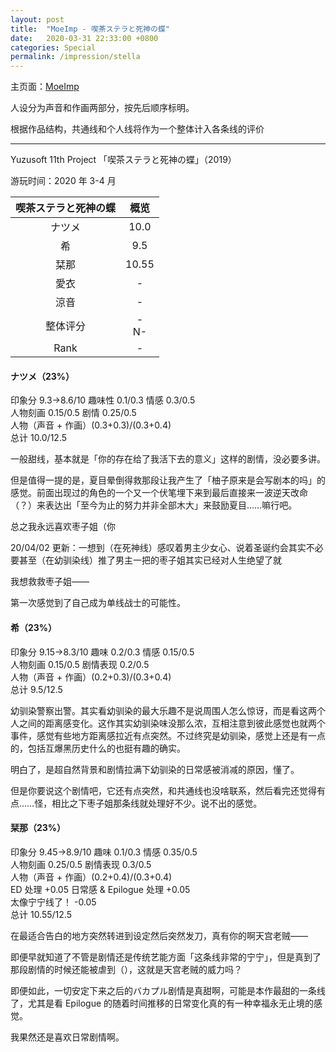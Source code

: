```yaml
---
layout: post
title:  "MoeImp - 喫茶ステラと死神の蝶"
date:   2020-03-31 22:33:00 +0800
categories: Special
permalink: /impression/stella
---
```


主页面：[MoeImp](http://yoro.xyz/impression)

人设分为声音和作画两部分，按先后顺序标明。

根据作品结构，共通线和个人线将作为一个整体计入各条线的评价

---

Yuzusoft 11th Project 「喫茶ステラと死神の蝶」（2019）

游玩时间：2020 年 3-4 月

| 喫茶ステラと死神の蝶 | 概览 |
| :---------------: |:---: |
| ナツメ | 10.0 |
| 希 | 9.5 |
| 栞那 | 10.55 |
| 愛衣 | - |
| 涼音 | - |
| 整体评分 |-<br />N-|
| Rank |  -  |

#### ナツメ（23%）

印象分 9.3→8.6/10 趣味性 0.1/0.3 情感 0.3/0.5<br />
人物刻画 0.15/0.5 剧情 0.25/0.5<br />
人物（声音 + 作画）(0.3+0.3)/(0.3+0.4)<br />
总计 10.0/12.5

一般甜线，基本就是「你的存在给了我活下去的意义」这样的剧情，没必要多讲。

但是值得一提的是，夏目晕倒得救那段让我产生了「柚子原来是会写剧本的吗」的感觉。前面出现过的角色的一个又一个伏笔埋下来到最后直接来一波逆天改命（？）来表达出「至今为止的努力并非全部木大」来鼓励夏目……嘛行吧。

总之我永远喜欢枣子姐（你

20/04/02 更新：一想到（在死神线）感叹着男主少女心、说着圣诞约会其实不必要甚至（在幼驯染线）推了男主一把的枣子姐其实已经对人生绝望了就

我想救救枣子姐——

第一次感觉到了自己成为单线战士的可能性。

#### 希（23%）

印象分 9.15→8.3/10 趣味 0.2/0.3 情感 0.15/0.5<br />
人物刻画 0.15/0.5 剧情表现 0.2/0.5<br />
人物（声音 + 作画）(0.2+0.3)/(0.3+0.4)<br />
总计 9.5/12.5

幼驯染警察出警。其实看幼驯染的最大乐趣不是说周围人怎么惊讶，而是看这两个人之间的距离感变化。这作其实幼驯染味没那么浓，互相注意到彼此感觉也就两个事件，感觉有些地方距离感拉近有点突然。不过终究是幼驯染，感觉上还是有一点的，包括互爆黑历史什么的也挺有趣的确实。

明白了，是超自然背景和剧情拉满下幼驯染的日常感被消减的原因，懂了。

但是你要说这个剧情吧，它还有点突然，和共通线也没啥联系，然后看完还觉得有点……怪，相比之下枣子姐那条线就处理好不少。说不出的感觉。

#### 栞那（23%）

印象分 9.45→8.9/10 趣味 0.1/0.3 情感 0.35/0.5<br />
人物刻画 0.25/0.5 剧情表现 0.3/0.5<br />
人物（声音 + 作画）(0.2+0.4)/(0.3+0.4)<br />
ED 处理 +0.05 日常感 & Epilogue 处理 +0.05<br />
太像宁宁线了！ -0.05<br />
总计 10.55/12.5

在最适合告白的地方突然转进到设定然后突然发刀，真有你的啊天宫老贼——

即便早就知道了不管是剧情还是传统艺能方面「这条线非常的宁宁」，但是真到了那段剧情的时候还能被虐到（），这就是天宫老贼的威力吗？

即便如此，一切安定下来之后的バカプル剧情是真甜啊，可能是本作最甜的一条线了，尤其是看 Epilogue 的随着时间推移的日常变化真的有一种幸福永无止境的感觉。

我果然还是喜欢日常剧情啊。
